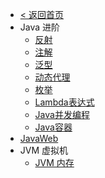 * [< 返回首页](/)
* Java 进阶
  * [反射](/编程语言/Java/Java%20进阶/反射.md)
  * [注解](/编程语言/Java/Java%20进阶/注解.md)
  * [泛型](/编程语言/Java/Java%20进阶/泛型.md)
  * [动态代理](/编程语言/Java/Java%20进阶/JDK动态代理.md)
  * [枚举](/编程语言/Java/Java%20进阶/枚举.md)
  * [Lambda表达式](/编程语言/Java/Java%20进阶/Lambda表达式.md)
  * [Java并发编程](/编程语言/Java/Java%20进阶/Java并发编程.md)
  * [Java容器](/编程语言/Java/Java%20进阶/Java容器.md)
* [JavaWeb](/编程语言/Java/JavaWeb)
* JVM 虚拟机
  * [JVM 内存](/编程语言/Java/JVM/JVM%20内存)